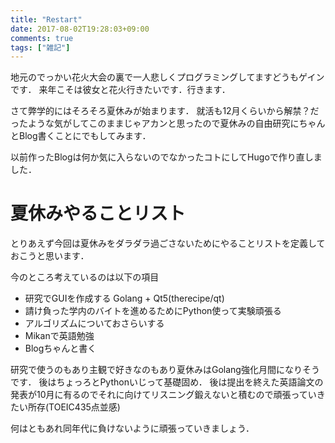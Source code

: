 ```yaml
---
title: "Restart"
date: 2017-08-02T19:28:03+09:00
comments: true
tags: ["雑記"]
---
```


地元のでっかい花火大会の裏で一人悲しくプログラミングしてますどうもゲインです．
来年こそは彼女と花火行きたいです．行きます．

さて弊学的にはそろそろ夏休みが始まります．
就活も12月くらいから解禁？だったような気がしてこのままじゃアカンと思ったので夏休みの自由研究にちゃんとBlog書くことにでもしてみます．

以前作ったBlogは何か気に入らないのでなかったコトにしてHugoで作り直しました．

# 夏休みやることリスト

とりあえず今回は夏休みをダラダラ過ごさないためにやることリストを定義しておこうと思います．

今のところ考えているのは以下の項目

- 研究でGUIを作成する Golang + Qt5(therecipe/qt)
- 請け負った学内のバイトを進めるためにPython使って実験頑張る
- アルゴリズムについておさらいする
- Mikanで英語勉強
- Blogちゃんと書く

研究で使うのもあり主観で好きなのもあり夏休みはGolang強化月間になりそうです．
後はちょっろとPythonいじって基礎固め．
後は提出を終えた英語論文の発表が10月に有るのでそれに向けてリスニング鍛えないと積むので頑張っていきたい所存(TOEIC435点並感)

何はともあれ同年代に負けないように頑張っていきましょう．
